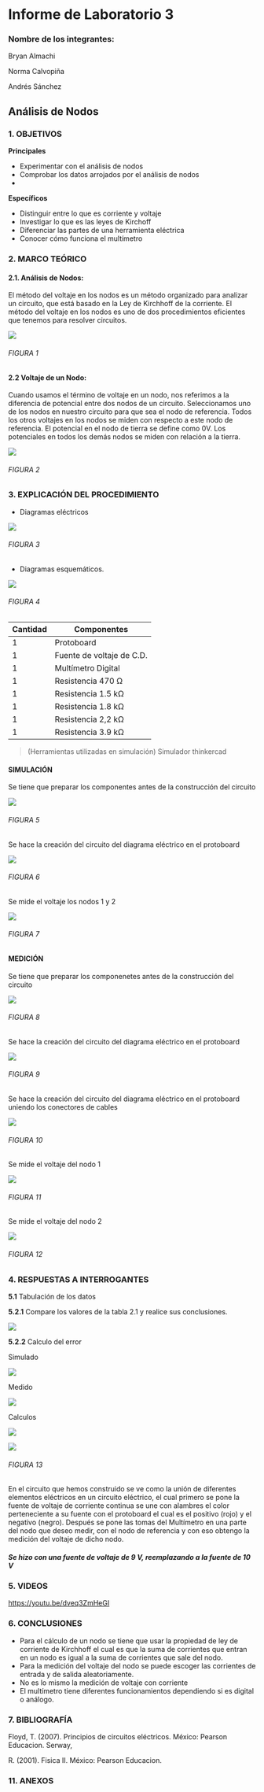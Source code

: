 # Informe de Laboratorio 3
### Nombre de los integrantes: 
Bryan Almachi

Norma Calvopiña

Andrés Sánchez

## Análisis de Nodos
### 1.	OBJETIVOS

**Principales**

 - Experimentar con el análisis de nodos
 - Comprobar los datos arrojados por el análisis de nodos
 - 
**Específicos**

- Distinguir entre lo que es corriente y voltaje
- Investigar lo que es las leyes de Kirchoff
- Diferenciar las partes de una herramienta eléctrica
- Conocer cómo funciona el multímetro

### 2.	MARCO TEÓRICO 

#### 2.1.	 Análisis de Nodos:

El método del voltaje en los nodos es un método organizado para analizar un circuito, que está basado en la Ley de Kirchhoff de la corriente.
El método del voltaje en los nodos es uno de dos procedimientos eficientes que tenemos para resolver circuitos.

![](https://github.com/SanchezMaiAndresSebastian/Lab3-2022/blob/main/Fotos/1.png)

###### _FIGURA 1_

#### 2.2 Voltaje de un Nodo:


Cuando usamos el término de voltaje en un nodo, nos referimos a la diferencia de potencial entre dos nodos de un circuito.
Seleccionamos uno de los nodos en nuestro circuito para que sea el nodo de referencia. Todos los otros voltajes en los nodos se miden con respecto a este nodo de referencia.
El potencial en el nodo de tierra se define como 0V. Los potenciales en todos los demás nodos se miden con relación a la tierra.


![](https://github.com/SanchezMaiAndresSebastian/Lab3-2022/blob/main/Fotos/2.png)

###### _FIGURA 2_

### 3.	EXPLICACIÓN DEL PROCEDIMIENTO

- Diagramas eléctricos

![](https://github.com/SanchezMaiAndresSebastian/Lab3-2022/blob/main/Fotos/4.png)
###### _FIGURA 3_

 - Diagramas esquemáticos.

![](https://github.com/SanchezMaiAndresSebastian/Lab3-2022/blob/main/Fotos/3.png)


###### _FIGURA 4_

| Cantidad | Componentes | 
| -------- | ----------- | 
| 1 |Protoboard | 
| 1 |Fuente de voltaje de C.D. | 
| 1 |Multímetro Digital| 
| 1 |Resistencia 470 Ω | 
| 1 |Resistencia 1.5 kΩ | 
| 1 |Resistencia 1.8 kΩ | 
| 1 |Resistencia 2,2 kΩ | 
| 1 |Resistencia 3.9 kΩ |
 
> (Herramientas utilizadas en simulación) 
> Simulador thinkercad
> 
#### SIMULACIÓN
Se tiene que preparar los componentes antes de la construcción del circuito

![](https://github.com/SanchezMaiAndresSebastian/Lab3-2022/blob/main/Fotos/5.png)

###### _FIGURA 5_

Se hace la creación del circuito del diagrama eléctrico en el protoboard

![](https://github.com/SanchezMaiAndresSebastian/Lab3-2022/blob/main/Fotos/6.png)

###### _FIGURA 6_

Se mide el voltaje los nodos 1 y 2

![](https://github.com/SanchezMaiAndresSebastian/Lab3-2022/blob/main/Fotos/7.png)
###### _FIGURA 7_

#### MEDICIÓN

Se tiene que preparar los componenetes antes de la construcción del circuito

![](https://github.com/SanchezMaiAndresSebastian/Lab3-2022/blob/main/Fotos/8.png)
###### _FIGURA 8_

Se hace la creación del circuito del diagrama eléctrico en el protoboard

![](https://github.com/SanchezMaiAndresSebastian/Lab3-2022/blob/main/Fotos/9.png)
###### _FIGURA 9_

Se hace la creación del circuito del diagrama eléctrico en el protoboard uniendo los conectores de cables

![](https://github.com/SanchezMaiAndresSebastian/Lab3-2022/blob/main/Fotos/10.png)
###### _FIGURA 10_

Se mide el voltaje del nodo 1

![](https://github.com/SanchezMaiAndresSebastian/Lab3-2022/blob/main/Fotos/11.png)
###### _FIGURA 11_

Se mide el voltaje del nodo 2

![](https://github.com/SanchezMaiAndresSebastian/Lab3-2022/blob/main/Fotos/12.png)
###### _FIGURA 12_


 
### 4.	RESPUESTAS A INTERROGANTES

__5.1__ Tabulación de los datos

__5.2.1__ Compare los valores de la tabla 2.1 y realice sus conclusiones.

![](https://github.com/SanchezMaiAndresSebastian/Lab3-2022/blob/main/Fotos/13.png)

__5.2.2__ Calculo del error

Simulado

![](https://github.com/SanchezMaiAndresSebastian/Lab3-2022/blob/main/Fotos/14.png)

Medido

![](https://github.com/SanchezMaiAndresSebastian/Lab3-2022/blob/main/Fotos/15.png)

Calculos


![](https://github.com/SanchezMaiAndresSebastian/Lab3-2022/blob/main/Fotos/16.png)

![](https://github.com/SanchezMaiAndresSebastian/Lab3-2022/blob/main/Fotos/17.png)
###### _FIGURA 13_

En el circuito que hemos construido se ve como la unión de diferentes elementos eléctricos en un circuito eléctrico, el cual primero se pone la fuente de voltaje de corriente continua se une con alambres el color perteneciente a su fuente con el protoboard el cual es el positivo (rojo) y el negativo (negro). Después se pone las tomas del Multímetro en una parte del nodo que deseo medir, con el nodo de referencia y con eso obtengo la medición del voltaje de dicho nodo.

##### Se hizo con una fuente de voltaje de 9 V, reemplazando a la fuente de 10 V

### 5. VIDEOS

https://youtu.be/dveq3ZmHeGI

### 6.	CONCLUSIONES
- Para el cálculo de un nodo se tiene que usar la propiedad de ley de corriente de Kirchhoff el cual es que la suma de corrientes que entran en un nodo es igual a la suma de corrientes que sale del nodo.
- Para la medición del voltaje del nodo se puede escoger las corrientes de entrada y de salida aleatoriamente.
- No es lo mismo la medición de voltaje con corriente 
- El multímetro tiene diferentes funcionamientos dependiendo si es digital o análogo.
 

### 7.	BIBLIOGRAFÍA

Floyd, T. (2007). Principios de circuitos eléctricos. México: Pearson Educacion. Serway,

R. (2001). Fisica II. México: Pearson Educacion.

### 11.	 ANEXOS


